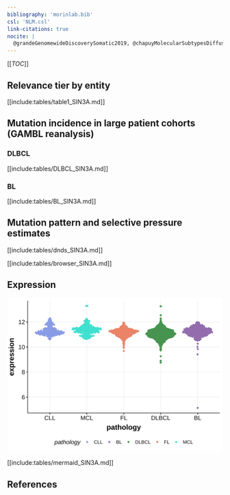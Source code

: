 ```yaml
---
bibliography: 'morinlab.bib'
csl: 'NLM.csl'
link-citations: true
nocite: |
  @grandeGenomewideDiscoverySomatic2019, @chapuyMolecularSubtypesDiffuse2018, @arthurGenomewideDiscoverySomatic2018, @rossiCodingGenomeSplenic2012, 
---
```

[[_TOC_]]



## Relevance tier by entity

[[include:tables/table1_SIN3A.md]]

## Mutation incidence in large patient cohorts (GAMBL reanalysis)

### DLBCL
[[include:tables/DLBCL_SIN3A.md]]

### BL
[[include:tables/BL_SIN3A.md]]

## Mutation pattern and selective pressure estimates

[[include:tables/dnds_SIN3A.md]]

[[include:tables/browser_SIN3A.md]]

## Expression
![](images/gene_expression/SIN3A_by_pathology.svg)

[[include:tables/mermaid_SIN3A.md]]

## References


<!-- ORIGIN: rossiCodingGenomeSplenic2012c -->
<!-- BL: grandeGenomewideDiscoverySomatic2019 -->
<!-- MZL: rossiCodingGenomeSplenic2012c -->
